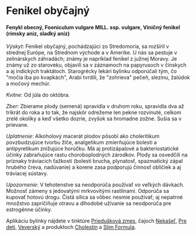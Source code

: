 Fenikel obyčajný
================

#### Fenykl obecný, Foeniculum vulgare MILL. ssp. vulgare, Viničný fenikel (rímsky aníz, sladký aníz)

*Výskyt*: Fenikel obyčajný, pochádzajúci zo Stredomoria, sa rozšíril v strednej
Európe, na Strednom východe a v Amerike. U nás sa pestuje v zelinárskych
záhradách; známy je napríklad fenikel z južnej Moravy. Je známy už zo staroveku,
objavili sa v záznamoch na papyrusoch v čínskych a aj indických traktátoch.
Starogrécky lekári bylinku odporúčali tým, čo "močia iba po kvapkách", Arabi
tvrdili, že "zohrieva" pečeň, slezinu, žalúdok a močový mechúr.

*Kvitne*: Od júla do októbra.

*Zber*: Zbierame plody (semená) spravidla v druhom roku, spravidla dva až
trikrát do roka a to tak, že najskôr odrežeme len pekne rozvinuté, celkom zrelé
okolíky a keď všetko dozrie, zvyšok sa hromadne zožne. Sušia sa v prievane.

*Uplatnenie*: Alkoholový macerát plodov pôsobí ako choleritikum povzbudzujúce
tvorbu žlče, analgetikum zmierňujúce bolesti a antipyretikum znižujúce horúčku.
Má aj protizápalové a bakteriostatické účinky zabraňujúce rastu choroboplodných
zárodkov. Plody sa osvedčili na príznaky tráviacich ťažkostí (bolesti brucha,
plynatosť, spazmatický zápal hrubého čreva, nadúvanie) a korene zasa podporujú
činnosť obličiek a aj tráviacej sústavy.

*Upozornenie*: V tehotenstve sa neodporúča používať vo veľkých dávkach. Možnosť
zámeny s jedovatými mrkvovitými rastlinami. Odporúča sa kupovať hotovú drogu.
Čistá silica sa vôbec nesmie používať; aj nepatrné množstvo zapríčiňuje otravu a
dlhodobé užívanie sa neodporúča pre estrogénne účinky.

Aplikáciu bylinky nájdete v tinktúre [Priedušková
zmes](/tinktury/prieduskova-zmes), čajoch [Nekašeľ](/caje/nekasel), [Pre
deti,](/caje/pre-deti) [Veverský](/caje/veversky) a
produktoch [Cholestin](/caje/cholestin-zlcnikovy) a [Slim
Formula](/sip/p/slim-formula/).


